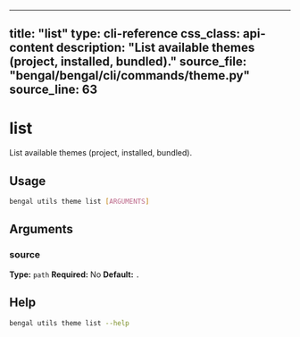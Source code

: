 
---
title: "list"
type: cli-reference
css_class: api-content
description: "List available themes (project, installed, bundled)."
source_file: "bengal/bengal/cli/commands/theme.py"
source_line: 63
---

# list

List available themes (project, installed, bundled).


## Usage

```bash
bengal utils theme list [ARGUMENTS]
```

## Arguments

### source

**Type:** `path`
**Required:** No
**Default:** `.`





## Help

```bash
bengal utils theme list --help
```